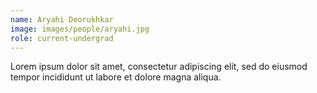 ```yaml
---
name: Aryahi Deorukhkar
image: images/people/aryahi.jpg
role: current-undergrad
---
```


Lorem ipsum dolor sit amet, consectetur adipiscing elit, sed do eiusmod tempor incididunt ut labore et dolore magna aliqua.
